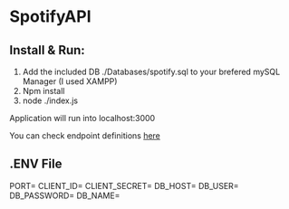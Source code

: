 # SpotifyAPI

## Install & Run:

<ol>
<li> Add the included DB ./Databases/spotify.sql to your brefered mySQL Manager (I used XAMPP) </li>
<li> Npm install </li>
<li> node ./index.js </li>
</ol>

Application will run into localhost:3000

You can check endpoint definitions [here](https://app.swaggerhub.com/apis/a22110158/Spotify-Api/1.0#/default/post_createTrack)


## .ENV File

PORT=
CLIENT_ID=
CLIENT_SECRET=
DB_HOST=
DB_USER=
DB_PASSWORD=
DB_NAME=


